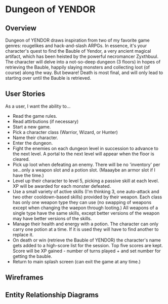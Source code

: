 # Dungeon of YENDOR
## Overview
Dungeon of YENDOR draws inspiration from two of my favorite game genres: rougelikes and hack-and-slash ARPGs.  In essence, it's your character's quest to find the Bauble of Yendor, a very ancient magical artifact, which has been heisted by the powerful necromancer Zyxthbuul. The character will delve into a not-so-deep dungeon (3 floors) in hopes of retrieving the Bauble, happily slaying monsters and collecting loot (of course) along the way.  But beware!  Death is most final, and will only lead to starting over until the Bauble is retrieved.
## User Stories
As a user, I want the ability to...
- Read the game rules.
- Read attirbutions (if necessary)
- Start a new game.
- Pick a character class (Warrior, Wizard, or Hunter)
- Name their character.
- Enter the dungeon.
- Fight the enemies on each dungeon level in succession to advance to the next level.  A portal to the next level will appear when the floor is cleared.
- Pick up loot when defeating an enemy.  There will be no 'inventory' per se...only a weapon slot and a potion slot. (Maaaybe an armor slot if I have the time.)
- Level up their character to level 5, picking a passive skill at each level. XP will be awarded for each monster defeated.
- Use a small variety of active skills (I'm thinking 3, one auto-attack and two other cooldown-based skills) provided by their weapon. Each class has only one weapon type they can use (no swapping of weapons except when changing the waepon through looting.)  All weapons of a single type have the same skills, except better versions of the weapon may have better versions of the skills. 
- Manage their health and energy with a potion. The character can only carry one potion at a time.  If it is used they will have to find another to replace it.
- On death or win (retrieve the Bauble of YENDOR) the character's name gets added to a high-score list for the session.  Top five scores are kept. Score will be XP gained - number of turns played + and set number for getting the bauble.
- Return to main splash screen (can exit the game at any time.)
## Wireframes
## Entity Relationship Diagrams